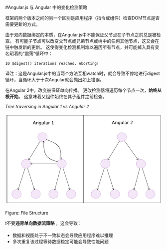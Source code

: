 #Angular.js 与 Angular 中的变化检测策略

框架的两个版本之间的另一个区别是应用程序（指令或组件）检查DOM节点是否需要更新的方式。

由于双向数据绑定的本质，在Angular.js中不能保证父节点在子节点之前总是被检查。 有可能子节点可以改变父节点或兄弟节点或树中的任何其他节点，这又会在链中触发新的更新。 这使得变化检测机制难以遍历所有节点，并可能掉入具有臭名昭着的“震荡”循环中：

```
10 $digest() iterations reached. Aborting!
```

译注：这是Angular.js中的当两个方法互相watch时，就会导致不停地进行digest循环，当循环大于十次Angular就会抛出如上错误。

在Angular 2中，改变被保证单向传播。 更改检测器将遍历每个节点一次，**始终从根开始**。 这意味着父组件始终在其子组件之前检查。

*Tree traversing in Angular 1 vs Angular 2*

![File Structure](../assets/angular1-vs-angular2.jpg)

Figure: File Structure



❗不要**违背单向数据流策略** ，这会导致：

- 数据和视图处于不一致状态会导致应用程序难以推理
- 多次重复该过程等待数据稳定可能会导致性能问题